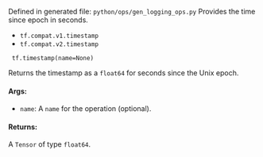 Defined in generated file: `python/ops/gen_logging_ops.py`
Provides the time since epoch in seconds.
- `tf.compat.v1.timestamp`
- `tf.compat.v2.timestamp`

```
 tf.timestamp(name=None)
```
Returns the timestamp as a `float64` for seconds since the Unix epoch.
#### Args:
- `name`: A `name` for the operation (optional).
#### Returns:
A `Tensor` of type `float64`.
